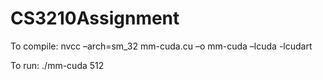 # CS3210Assignment

To compile:
nvcc –arch=sm_32 mm-cuda.cu –o mm-cuda –lcuda -lcudart

To run:
./mm-cuda 512

